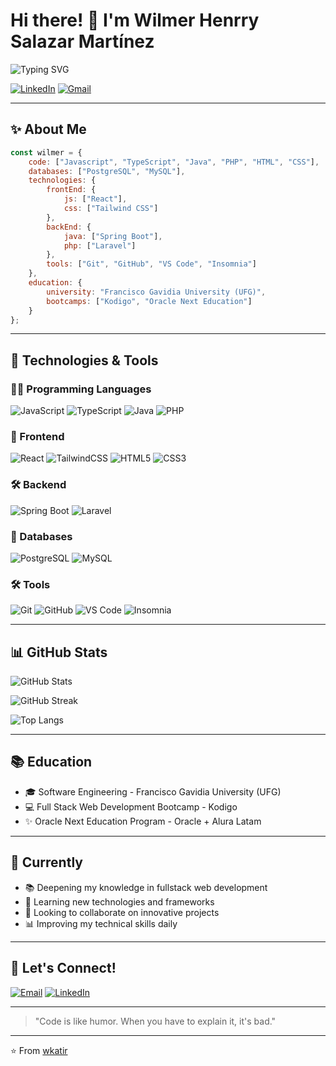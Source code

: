 # Hi there! 👋 I'm Wilmer Henrry Salazar Martínez

![Typing SVG](https://readme-typing-svg.herokuapp.com?font=Fira+Code&weight=500&size=25&pause=1000&color=3B88C3&width=435&lines=Web+Developer+in+Training;Engineering+Student;Passionate+about+Technology)

[![LinkedIn](https://img.shields.io/badge/LinkedIn-0077B5?style=for-the-badge&logo=linkedin&logoColor=white)](https://www.linkedin.com/in/-wilmer-salazar/)
[![Gmail](https://img.shields.io/badge/Gmail-D14836?style=for-the-badge&logo=gmail&logoColor=white)](mailto:wilmerhenrysalazarmartinez@gmail.com)

---

## ✨ About Me

```javascript
const wilmer = {
    code: ["Javascript", "TypeScript", "Java", "PHP", "HTML", "CSS"],
    databases: ["PostgreSQL", "MySQL"],
    technologies: {
        frontEnd: {
            js: ["React"],
            css: ["Tailwind CSS"]
        },
        backEnd: {
            java: ["Spring Boot"],
            php: ["Laravel"]
        },
        tools: ["Git", "GitHub", "VS Code", "Insomnia"]
    },
    education: {
        university: "Francisco Gavidia University (UFG)",
        bootcamps: ["Kodigo", "Oracle Next Education"]
    }
};
```

---

## 🚀 Technologies & Tools

### 👨‍💻 Programming Languages
![JavaScript](https://img.shields.io/badge/JavaScript-F7DF1E?style=for-the-badge&logo=javascript&logoColor=black)
![TypeScript](https://img.shields.io/badge/TypeScript-007ACC?style=for-the-badge&logo=typescript&logoColor=white)
![Java](https://img.shields.io/badge/Java-ED8B00?style=for-the-badge&logo=openjdk&logoColor=white)
![PHP](https://img.shields.io/badge/PHP-777BB4?style=for-the-badge&logo=php&logoColor=white)

### 🎨 Frontend
![React](https://img.shields.io/badge/React-20232A?style=for-the-badge&logo=react&logoColor=61DAFB)
![TailwindCSS](https://img.shields.io/badge/Tailwind_CSS-38B2AC?style=for-the-badge&logo=tailwind-css&logoColor=white)
![HTML5](https://img.shields.io/badge/HTML5-E34F26?style=for-the-badge&logo=html5&logoColor=white)
![CSS3](https://img.shields.io/badge/CSS3-1572B6?style=for-the-badge&logo=css3&logoColor=white)

### 🛠️ Backend
![Spring Boot](https://img.shields.io/badge/Spring_Boot-6DB33F?style=for-the-badge&logo=spring&logoColor=white)
![Laravel](https://img.shields.io/badge/Laravel-FF2D20?style=for-the-badge&logo=laravel&logoColor=white)

### 📄 Databases
![PostgreSQL](https://img.shields.io/badge/PostgreSQL-336791?style=for-the-badge&logo=postgresql&logoColor=white)
![MySQL](https://img.shields.io/badge/MySQL-4479A1?style=for-the-badge&logo=mysql&logoColor=white)

### 🛠️ Tools
![Git](https://img.shields.io/badge/Git-F05032?style=for-the-badge&logo=git&logoColor=white)
![GitHub](https://img.shields.io/badge/GitHub-181717?style=for-the-badge&logo=github&logoColor=white)
![VS Code](https://img.shields.io/badge/VS_Code-0078D4?style=for-the-badge&logo=visual%20studio%20code&logoColor=white)
![Insomnia](https://img.shields.io/badge/Insomnia-5849BE?style=for-the-badge&logo=insomnia&logoColor=white)

---

## 📊 GitHub Stats

![GitHub Stats](https://github-readme-stats.vercel.app/api?username=wkatir&show_icons=true&theme=tokyonight&hide_border=true&include_all_commits=true&count_private=true)

![GitHub Streak](https://github-readme-streak-stats.herokuapp.com/?user=wkatir&theme=tokyonight&hide_border=true)

![Top Langs](https://github-readme-stats.vercel.app/api/top-langs/?username=wkatir&theme=tokyonight&hide_border=true&include_all_commits=true&count_private=true&layout=compact)

---

## 📚 Education

- 🎓 Software Engineering - Francisco Gavidia University (UFG)
- 💻 Full Stack Web Development Bootcamp - Kodigo
- ✨ Oracle Next Education Program - Oracle + Alura Latam

---

## 🌟 Currently

- 📚 Deepening my knowledge in fullstack web development
- 🚀 Learning new technologies and frameworks
- 👥 Looking to collaborate on innovative projects
- 📊 Improving my technical skills daily

---

## 💌 Let's Connect!

[![Email](https://img.shields.io/badge/Email-wilmerhenrysalazarmartinez@gmail.com-red?style=for-the-badge&logo=gmail)](mailto:wilmerhenrysalazarmartinez@gmail.com)
[![LinkedIn](https://img.shields.io/badge/LinkedIn-Wilmer_Salazar-blue?style=for-the-badge&logo=linkedin)](https://www.linkedin.com/in/-wilmer-salazar/)

---

> "Code is like humor. When you have to explain it, it's bad."

---
⭐ From [wkatir](https://github.com/wkatir)

